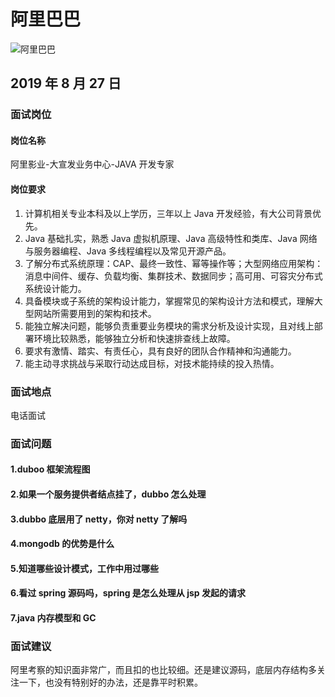 # 阿里巴巴

![阿里巴巴](https://s2.ax1x.com/2020/01/07/l6DJSK.jpg)

## 2019 年 8 月 27 日

### 面试岗位

#### 岗位名称

阿里影业-大宣发业务中心-JAVA 开发专家

#### 岗位要求

1. 计算机相关专业本科及以上学历，三年以上 Java 开发经验，有大公司背景优先。
2. Java 基础扎实，熟悉 Java 虚拟机原理、Java 高级特性和类库、Java 网络与服务器编程、Java 多线程编程以及常见开源产品。
3. 了解分布式系统原理：CAP、最终一致性、幂等操作等；大型网络应用架构：消息中间件、缓存、负载均衡、集群技术、数据同步；高可用、可容灾分布式系统设计能力。
4. 具备模块或子系统的架构设计能力，掌握常见的架构设计方法和模式，理解大型网站所需要用到的架构和技术。
5. 能独立解决问题，能够负责重要业务模块的需求分析及设计实现，且对线上部署环境比较熟悉，能够独立分析和快速排查线上故障。
6. 要求有激情、踏实、有责任心，具有良好的团队合作精神和沟通能力。
7. 能主动寻求挑战与采取行动达成目标，对技术能持续的投入热情。



### 面试地点

电话面试

### 面试问题

#### 1.duboo 框架流程图

#### 2.如果一个服务提供者结点挂了，dubbo 怎么处理

#### 3.dubbo 底层用了 netty，你对 netty 了解吗

#### 4.mongodb 的优势是什么

#### 5.知道哪些设计模式，工作中用过哪些

#### 6.看过 spring 源码吗，spring 是怎么处理从 jsp 发起的请求

#### 7.java 内存模型和 GC

### 面试建议

阿里考察的知识面非常广，而且扣的也比较细。还是建议源码，底层内存结构多关注一下，也没有特别好的办法，还是靠平时积累。





<comment/>